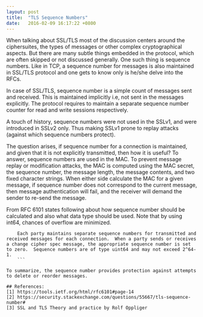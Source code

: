 ```yaml
---
layout: post
title:  "TLS Sequence Numbers"
date:   2016-02-09 16:17:22 +0800
---
```


When talking about SSL/TLS most of the discussion centers around the ciphersuites, the types of messages or other complex cryptographical aspects. But there are many subtle things embedded in the protocol, which are often skipped or not discussed generally. One such thing is sequence numbers. Like in TCP, a sequence number for messages is also maintained in SSL/TLS protocol and one gets to know only is he/she delve into the RFCs.

In case of SSL/TLS, sequence number is a simple count of messages sent and received. This is maintained implicitly i.e, not sent in the messages explicitly. The protocol requires to maintain a separate sequence number counter for read and write sessions respectively.

A touch of history,  sequence numbers were not used in the SSLv1, and were introduced in SSLv2 only.  Thus making SSLv1 prone to replay attacks (against which sequence numbers protect).

The question arises, if sequence number for a connection is maintained, and given that it is not explicitly transmitted, then how it is useful? To answer, sequence numbers are used in the MAC. To prevent message replay or modification attacks, the MAC is computed using the MAC secret, the sequence number, the message length, the message contents, and two fixed character strings. When either side calculate the MAC for a given message, if sequence number does not correspond to the current message, then message authentication will fail, and the receiver will demand the sender to re-send the message.

From RFC 6101 states following about how sequence number should be calculated and also what data type should be used. Note that by using int64, chances of overflow are minimized.

```
    Each party maintains separate sequence numbers for transmitted and received messages for each connection.  When a party sends or receives a change cipher spec message, the appropriate sequence number is set to zero.  Sequence numbers are of type uint64 and may not exceed 2^64-1.
    ```

To summarize, the sequence number provides protection against attempts to delete or reorder messages.

## References:
[1] https://tools.ietf.org/html/rfc6101#page-14
[2] https://security.stackexchange.com/questions/55667/tls-sequence-number#
[3] SSL and TLS Theory and practice by Rolf Oppliger

